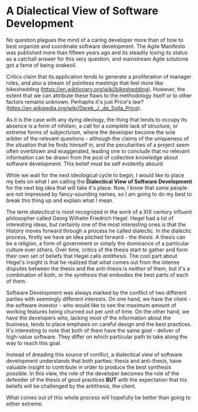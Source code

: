 # A Dialectical View of Software Development

No question plagues the mind of a caring developer more than of how to best organize and coordinate software development.
The Agile Manifesto was published more than fifteen years ago and its steadily losing its status as a catchall answer for this very question, and mainstream Agile solutions got a fame of being snakeoil. 

Critics claim that its application tends to generate a proliferation of manager roles, and also a stream of pointless meetings that feel more like bikeshedding (https://en.wiktionary.org/wiki/bikeshedding). However, the extent that we can attribute these flaws to the methodology itself or to other factors remains unknown. Perhaphs it's just Price's law? (https://en.wikipedia.org/wiki/Derek_J._de_Solla_Price).

As it is the case with any dying ideology, the thing that tends to occupy its absence is a form of nihilism, a call for a complete lack of structure, or extreme forms of subjectivism, where the developer become the sole arbiter of the relevant questions - although the claims of the uniqueness of the situation that he finds himself in, and the peculiarities of a project seem often overblown and exaggerated, leading one to conclude that no relevant information can be drawn from the pool of collective knowledge about software development. This belief must be self evidently absurd.

While we wait for the next ideological cycle to begin, I would like to place my bets on what I am calling the **Dialectical View of Software Development** for the next big idea that will take it's place. Now, I know that _some_ people are not impressed by fancy-sounding names, so I am going to do my best to break this thing up and explain what I mean.

The term *dialectical* is most recognized in the work of a XIX century influent philosopher called Georg Wilhelm Friedrich Hegel. Hegel had a lot of interesting ideas, but certainly one of the most interesting ones is that the History moves forward through a process he called dialectic. In the dialectic process, firstly we have an idea pitched forward - the *thesis*. A thesis can be a religion, a form of government or simply the dominance of a particular culture over others. Over time, critics of the thesis start to gather and form their own set of beliefs that Hegel calls *antithesis*. The cool part about Hegel's insight is that he realized that what comes out from the intense disputes between the thesis and the anti-thesis is *neither* of them, but it's a combination of both, or the *synthesis* that embodies the best parts of each of them.

Software Development was always marked by the conflict of two different parties with seemingly different interests. On one hand, we have the client - the software investor - who would like to see the maximum amount of working features being churned out per unit of time. On the other hand, we have the developers who, lacking most of the information about the business, tends to place emphasis on careful design and the best practices. It's interesting to note that both of them have the same _goal_ - deliver of high-value software. They differ on which particular path to take along the way to reach this goal.

Instead of dreading this source of conflict, a dialectical view of software development understands that both parties: thesis and anti-thesis, have valuable insight to contribute in order to produce the best synthesis possible. In this view, the role of the developer becomes the role of the defender of the thesis of good practices **BUT** with the expectation that his beliefs will be challenged by the antithesis, the client.

What comes out of this whole process will hopefully be better than going to either extreme.
